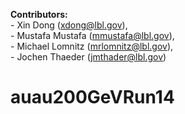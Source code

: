 **Contributors:**  
                - Xin Dong        (xdong@lbl.gov),  
                - Mustafa Mustafa (mmustafa@lbl.gov),  
                - Michael Lomnitz (mrlomnitz@lbl.gov),  
                - Jochen Thaeder  (jmthader@lbl.gov)  

# auau200GeVRun14
